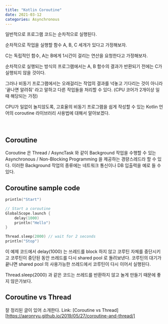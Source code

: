 ```yaml
---
title: "Kotlin Coroutine"
date: 2021-03-12
categories: Asynchronous
---
```


일반적으로 프로그램 코드는 순차적으로 실행된다. 

순차적으로 작업을 실행할 함수 A, B, C 세개가 있다고 가정해보자. 

C는 독립적인 함수, A는 B에게 1시간이 걸리는 연산을 요청한다고 가정해보자. 

순차적으로 실행되는 방식의 프로그램에서는 A, B 함수의 결과가 반환되기 전에는 C가 실행되지 않을 것이다.

그러나 비동기 프로그램에서는 오래걸리는 작업의 결과를 넉놓고 기다리는 것이 아니라 '끝나면 알려줘' 라고 말하고 다른 작업들을 처리할 수 있다. 
(CPU 코어가 2개이상 일 때 해당되는 가정)

CPU가 일없이 놀지않도록, 고효율의 비동기 프로그램을 쉽게 작성할 수 있는 Kotlin 언어의 coroutine 라이브러리 사용법에 대해서 알아보겠다. 
<br><br><br>

## Coroutine
Coroutine 은 Thread / AsyncTask 와 같이 Background 작업을 수행할 수 있는 Asynchronous / Non-Blocking 
Programming 을 제공하는 경량스레드라 할 수 있다. 이러한 Background 작업의 종류에는 네트워크 통신이나 DB 입출력을 예로 들 수 있다.

## Coroutine sample code
```kotlin
println("Start")

// Start a coroutine
GlobalScope.launch {
    delay(1000)
    println("Hello")
}

Thread.sleep(2000) // wait for 2 seconds
println("Stop")
```
이 예제 코드에서 delay(1000) 는 쓰레드를 block 하지 않고 코루틴 자체를 중단시키고 코루틴이 중단된 동안 쓰레드를 다시 shared pool 로 돌려보낸다.
코루틴의 대기가 끝나면 shared pool 의 사용가능한 쓰레드에서 코루틴이 다시 이어서 실행된다. 

Thread.sleep(2000) 과 같은 코드는 쓰레드를 반환하지 않고 놀게 만들기 때문에 좋지 않은가보다. 

## Coroutine vs Thread
잘 정리된 글이 있어 소개한다. Link: [Coroutine vs Thread][https://aaronryu.github.io/2019/05/27/coroutine-and-thread/]







